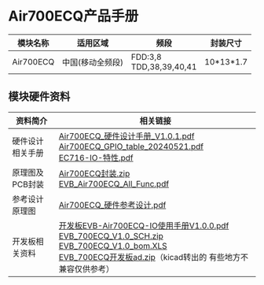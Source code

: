 # Air700ECQ产品手册

| 模块名称  | 适用区域         | 频段                             | 封装尺寸    |
| --------- | ---------------- | -------------------------------- | ----------- |
| Air700ECQ | 中国(移动全频段) | FDD:3,8 <br />TDD,38,39,40,41 | 10\*13\*1.7 |

## 模块硬件资料

| 资料简介         | 相关链接                                                                                                                                                                                                                                                                                                                                                                                                                                                                                                                                                                                                          |
| ---------------- | ----------------------------------------------------------------------------------------------------------------------------------------------------------------------------------------------------------------------------------------------------------------------------------------------------------------------------------------------------------------------------------------------------------------------------------------------------------------------------------------------------------------------------------------------------------------------------------------------------------------- |
| 硬件设计相关手册 | [Air700ECQ_硬件设计手册_V1.0.1.pdf](https://cdn.openluat-luatcommunity.openluat.com/attachment/20240812191707840_Air700ECQ_硬件设计手册_V1.0.1.pdf) <br />[Air700ECQ_GPIO_table_20240521.pdf](https://cdn.openluat-luatcommunity.openluat.com/attachment/20240521095504789_Air780EL&780ETGG&780ETG&700EL&700EY&700EC_GPIO_table_20240521.pdf)<br />[EC716-IO-特性.pdf](https://cdn.openluat-luatcommunity.openluat.com/attachment/20240508154944217_EC716-IO-特性.pdf)                                                                                                                                                 |
| 原理图及PCB封装  | [Air700ECQ封装.zip](https://cdn.openluat-luatcommunity.openluat.com/attachment/20231225171117125_Air700EL&700EY封装.zip)<br />[EVB_Air700ECQ_All_Func.pdf](https://cdn.openluat-luatcommunity.openluat.com/attachment/20240816170227359_EVB_Air700EX_All_Func.pdf)                                                                                                                                                                                                                                                                                                                                                    |
| 参考设计原理图   | [Air700ECQ_硬件参考设计.pdf](https://cdn.openluat-luatcommunity.openluat.com/attachment/20240228162252366_Air700EL_硬件参考设计.pdf)                                                                                                                                                                                                                                                                                                                                                                                                                                                                                 |
| 开发板相关资料   | [开发板EVB-Air700ECQ-IO使用手册V1.0.0.pdf](https://cdn.openluat-luatcommunity.openluat.com/attachment/20240816172628952_开发板EVB-Air700ECQ-IO使用手册V1.0.0.pdf)<br />[EVB_700ECQ_V1.0_SCH.zip](https://cdn.openluat-luatcommunity.openluat.com/attachment/20230308153627280_EVB_Air700E_V1.0_SCH.zip)<br />[EVB_700ECQ_V1.0_bom.XLS](https://cdn.openluat-luatcommunity.openluat.com/attachment/20230331111453962_EVB_Air700E_V1.0_bom.XLS)<br />[EVB_700ECQ开发板ad.zip](https://cdn.openluat-luatcommunity.openluat.com/attachment/20230510094340802_EVB_Air700E开发板ad.zip)（kicad转出的 有些地方不兼容仅供参考） |

